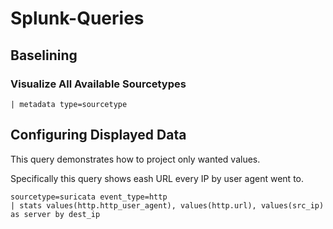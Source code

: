# Splunk-Queries

## **Baselining**

### **Visualize All Available Sourcetypes**

```
| metadata type=sourcetype
```

## **Configuring Displayed Data**

This query demonstrates how to project only wanted values.

Specifically this query shows eash URL every IP by user agent went to.

```
sourcetype=suricata event_type=http
| stats values(http.http_user_agent), values(http.url), values(src_ip) as server by dest_ip
```
